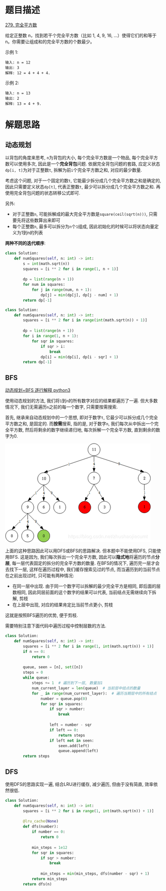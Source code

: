 # 题目描述

[279. 完全平方数](https://leetcode-cn.com/problems/perfect-squares/)

给定正整数 n，找到若干个完全平方数（比如 1, 4, 9, 16, ...）使得它们的和等于 n。你需要让组成和的完全平方数的个数最少。

示例 1:
```
输入: n = 12
输出: 3
解释: 12 = 4 + 4 + 4.
```

示例 2:
```
输入: n = 13
输出: 2
解释: 13 = 4 + 9.
```

# 解题思路

## 动态规划

以背包的角度来思考, `n`为背包的大小, 每个完全平方数是一个物品, 每个完全平方数可以使用多次, 因此是一个**完全背包**问题. 依据完全背包问题的套路, 应定义状态`dp[i, t]`为对于正整数`t`, 拆解为前`i`个完全平方数之和, 对应的最少数量.

考虑这个问题, 对于一个固定的数`t`, 它能最少拆分成几个完全平方数之和是确定的, 因此只需要定义状态`dp[t]`, 代表正整数`t`, 最少可以拆分成几个完全平方数之和. 再使用完全背包问题的状态转移公式即可.

另外:

- 对于正整数`n`, 可能拆解成的最大完全平方数是`square(ceil(sqrt(n)))`, 只需要先将这些数算出来即可
- 每个正整数`n`, 最多可以拆分为`n`个`1`组成, 因此初始化的时候可以将状态向量定义为1到n的列表

**两种不同的迭代顺序**:

```python
class Solution:
    def numSquares(self, n: int) -> int:
        s = int(math.sqrt(n))
        squares = [i ** 2 for i in range(1, n + 1)]

        dp = list(range(n + 1))
        for num in squares:
            for j in range(num, n + 1):
                dp[j] = min(dp[j], dp[j - num] + 1)
        return dp[-1]
```

```python
class Solution:
    def numSquares(self, n: int) -> int:
        squares = [i ** 2 for i in range(int(math.sqrt(n)) + 1)]

        dp = list(range(n + 1))
        for i in range(1, n + 1):
            for sqr in squares:
                if sqr > i:
                    break
                dp[i] = min(dp[i], dp[i - sqr] + 1)
        return dp[-1]
```

## BFS

[动态规划+BFS 逐行解释 python3](https://leetcode-cn.com/problems/perfect-squares/solution/dong-tai-gui-hua-bfs-zhu-xing-jie-shi-python3-by-2/)

使用动态规划的方法, 我们将`1`到`n`的所有数字对应的结果都遍历了一遍. 但大多数情况下, 我们无需遍历`n`之前的每一个数字, 只需要按需搜索.

首先, 继承来自动态规划中的一个思想, 即对于数字`t`, 它最少可以拆分成几个完全平方数之和, 是固定的. 而**按需**搜索, 指的是, 对于数字`n`, 我们每次从中拆出一个完全平方数, 然后将剩余的数字继续递归地, 每次拆解一个完全平方数, 直到剩余的数字为0.

![](/resources/images/problems/279-%E5%AE%8C%E5%85%A8%E5%B9%B3%E6%96%B9%E6%95%B0-1.png)

上面的这种思路因此可以用DFS或BFS的思路解决. 但本题中不能使用DFS, 只能使用BFS. 这是因为, 我们每次拆出一个完全平方数, 因此可以**隐式地**将遍历的节点**分层**, 每一层代表固定的拆分的完全平方数的数量. 在BFS的情况下, 遍历完一层才会去找下一层, 这样在遍历过程中, 我们缓存搜索见过的节点, 而当遍历到的当前节点在之前出现过时, 只可能有两种情况:

- 在同一层中出现. 由于同一个数字可以拆解的最少完全平方是相同, 即后面的层数相同, 因此同层前面的这个数字的结果可以代表, 当前结点无需继续向下拆解, 剪枝
- 在上层中出现, 对应的结果肯定比当前节点更小, 剪枝

这就是按照BFS遍历的优势, 便于剪枝.

需要特别注意下面代码中遍历过程中控制层数的方法.

```python
class Solution:
    def numSquares(self, n: int) -> int:
        squares = [i ** 2 for i in range(1, int(math.sqrt(n)) + 1)]
        if n == 0:
            return 0

        queue, seen = [n], set([n])
        steps = 0
        while queue:
            steps += 1  # 遍历到下一层, 数量加1
            num_current_layer = len(queue)  # 当前层中结点的数量
            for _ in range(num_current_layer):  # 遍历当期层中的所有结点
                number = queue.pop(0)
                for sqr in squares:
                    if sqr > number:
                        break

                    left = number - sqr
                    if left == 0:
                        return steps
                    if left not in seen:
                        seen.add(left)
                        queue.append(left)
        return steps
```

## DFS

使用DFS的思路实现一遍, 结合LRU进行缓存, 减少遍历, 但由于没有简直, 效率依然很低.

```python
class Solution:
    def numSquares(self, n: int) -> int:
        squares = [i ** 2 for i in range(1, int(math.sqrt(n)) + 1)]

        @lru_cache(None)
        def dfs(number):
            if number == 0:
                return 0

            min_steps = 1e12
            for sqr in squares:
                if sqr > number:
                    break

                min_steps = min(min_steps, dfs(number - sqr) + 1)
            return min_steps
        return dfs(n)
```
